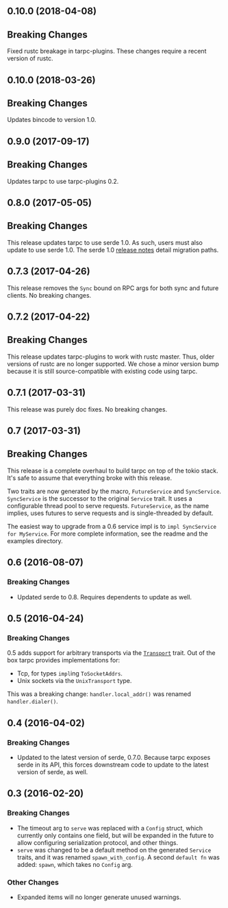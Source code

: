 ## 0.10.0 (2018-04-08)

## Breaking Changes
Fixed rustc breakage in tarpc-plugins. These changes require a recent version of rustc.

## 0.10.0 (2018-03-26)

## Breaking Changes
Updates bincode to version 1.0.

## 0.9.0 (2017-09-17)

## Breaking Changes
Updates tarpc to use tarpc-plugins 0.2.

## 0.8.0 (2017-05-05)

## Breaking Changes
This release updates tarpc to use serde 1.0.
As such, users must also update to use serde 1.0.
The serde 1.0 [release notes](https://github.com/serde-rs/serde/releases/tag/v1.0.0)
detail migration paths.

## 0.7.3 (2017-04-26)

This release removes the `Sync` bound on RPC args for both sync and future
clients. No breaking changes.

## 0.7.2 (2017-04-22)

## Breaking Changes
This release updates tarpc-plugins to work with rustc master. Thus, older
versions of rustc are no longer supported. We chose a minor version bump
because it is still source-compatible with existing code using tarpc.

## 0.7.1 (2017-03-31)

This release was purely doc fixes. No breaking changes.

## 0.7 (2017-03-31)

## Breaking Changes
This release is a complete overhaul to build tarpc on top of the tokio stack.
It's safe to assume that everything broke with this release.

Two traits are now generated by the macro, `FutureService` and `SyncService`.
`SyncService` is the successor to the original `Service` trait. It uses a configurable
thread pool to serve requests. `FutureService`, as the name implies, uses futures
to serve requests and is single-threaded by default.

The easiest way to upgrade from a 0.6 service impl is to `impl SyncService for MyService`.
For more complete information, see the readme and the examples directory.

## 0.6 (2016-08-07)

### Breaking Changes
* Updated serde to 0.8. Requires dependents to update as well.

## 0.5 (2016-04-24)

### Breaking Changes
0.5 adds support for arbitrary transports via the
[`Transport`](tarpc/src/transport/mod.rs#L7) trait.
Out of the box tarpc provides implementations for:

* Tcp, for types `impl`ing `ToSocketAddrs`.
* Unix sockets via the `UnixTransport` type.

This was a breaking change: `handler.local_addr()` was renamed
`handler.dialer()`.

## 0.4 (2016-04-02)

### Breaking Changes
* Updated to the latest version of serde, 0.7.0. Because tarpc exposes serde in
  its API, this forces downstream code to update to the latest version of
  serde, as well.

## 0.3 (2016-02-20)

### Breaking Changes
* The timeout arg to `serve` was replaced with a `Config` struct, which
  currently only contains one field, but will be expanded in the future
  to allow configuring serialization protocol, and other things.
* `serve` was changed to be a default method on the generated `Service` traits,
  and it was renamed `spawn_with_config`. A second `default fn` was added:
  `spawn`, which takes no `Config` arg.

### Other Changes
* Expanded items will no longer generate unused warnings.
